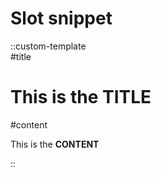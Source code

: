 # Slot snippet

::custom-template  
#title

# This is the **TITLE**

#content

This is the **CONTENT**

::
